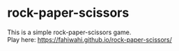 # rock-paper-scissors

This is a simple rock-paper-scissors game.  
Play here: https://fahiwahi.github.io/rock-paper-scissors/  